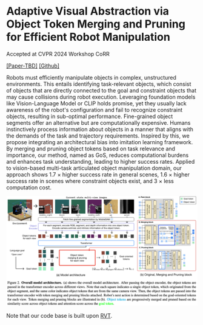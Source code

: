 # Adaptive Visual Abstraction via Object Token Merging and Pruning for Efficient Robot Manipulation

Accepted at CVPR 2024 Workshop CoRR

[[Paper-TBD]]()
[[Github]](https://github.com/JisuHann/GoS)

Robots must efficiently manipulate objects in complex, unstructured environments. This entails identifying task-relevant objects, which consist of objects that are directly connected to the goal and constraint objects that may cause collisions during robot execution. Leveraging foundation models like Vision-Language Model or CLIP holds promise, yet they usually lack awareness of the robot's configuration and fail to recognize constraint objects, resulting in sub-optimal performance. Fine-grained object segments offer an alternative but are computationally expensive. Humans instinctively process information about objects in a manner that aligns with the demands of the task and trajectory requirements. Inspired by this, we propose integrating an architectural bias into imitation learning framework. By merging and pruning object tokens based on task relevance and importance, our method, named as GoS, reduces computational burdens and enhances task understanding, leading to higher success rates. Applied to vision-based multi-task articulated object manipulation domain, our approach shows 1.7 $\times$ higher success rate in general scenes, 1.6 $\times$ higher success rate in scenes where constraint objects exist, and 3 $\times$ less computation cost.

![image](misc/architecture.png)

Note that our code base is built upon [RVT](https://robotic-view-transformer.github.io).
